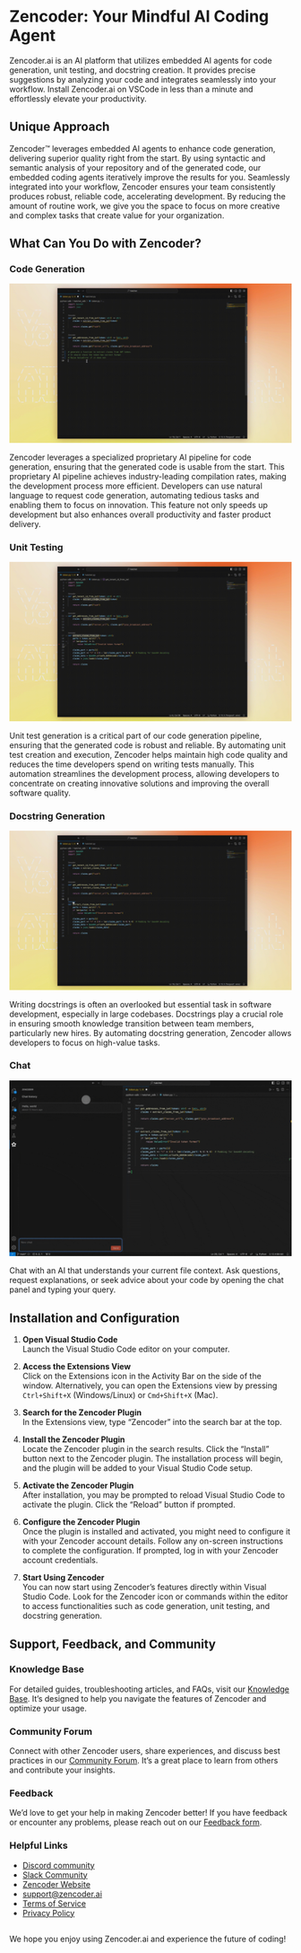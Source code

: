 # Zencoder: Your Mindful AI Coding Agent

Zencoder.ai is an AI platform that utilizes embedded AI agents for code generation, unit testing, and docstring creation. It provides precise suggestions by analyzing your code and integrates seamlessly into your workflow. Install Zencoder.ai on VSCode in less than a minute and effortlessly elevate your productivity.

## Unique Approach

Zencoder™ leverages embedded AI agents to enhance code generation, delivering superior quality right from the start. By using syntactic and semantic analysis of your repository and of the generated code, our embedded coding agents iteratively improve the results for you. Seamlessly integrated into your workflow, Zencoder ensures your team consistently produces robust, reliable code, accelerating development. By reducing the amount of routine work, we give you the space to focus on more creative and complex tasks that create value for your organization.

## What Can You Do with Zencoder?

### Code Generation

![Code Generation](assets/Zencoder-Code-Generation.gif)

Zencoder leverages a specialized proprietary AI pipeline for code generation, ensuring that the generated code is usable from the start. This proprietary AI pipeline achieves industry-leading compilation rates, making the development process more efficient. Developers can use natural language to request code generation, automating tedious tasks and enabling them to focus on innovation. This feature not only speeds up development but also enhances overall productivity and faster product delivery.

### Unit Testing

![Unit Testing](assets/Zencoder-Unit-Testing.gif)

Unit test generation is a critical part of our code generation pipeline, ensuring that the generated code is robust and reliable. By automating unit test creation and execution, Zencoder helps maintain high code quality and reduces the time developers spend on writing tests manually. This automation streamlines the development process, allowing developers to concentrate on creating innovative solutions and improving the overall software quality.

### Docstring Generation

![Docstring Generation](assets/Zencoder-Doc-Generation.gif)

Writing docstrings is often an overlooked but essential task in software development, especially in large codebases. Docstrings play a crucial role in ensuring smooth knowledge transition between team members, particularly new hires. By automating docstring generation, Zencoder allows developers to focus on high-value tasks.

### Chat

![Chat](assets/Zencoder-Chat.gif)

Chat with an AI that understands your current file context. Ask questions, request explanations, or seek advice about your code by opening the chat panel and typing your query.

## Installation and Configuration

1. **Open Visual Studio Code**  
   Launch the Visual Studio Code editor on your computer.

3. **Access the Extensions View**  
   Click on the Extensions icon in the Activity Bar on the side of the window. Alternatively, you can open the Extensions view by pressing `Ctrl+Shift+X` (Windows/Linux) or `Cmd+Shift+X` (Mac).

4. **Search for the Zencoder Plugin**  
   In the Extensions view, type “Zencoder” into the search bar at the top.

5. **Install the Zencoder Plugin**  
   Locate the Zencoder plugin in the search results. Click the “Install” button next to the Zencoder plugin. The installation process will begin, and the plugin will be added to your Visual Studio Code setup.

6. **Activate the Zencoder Plugin**  
   After installation, you may be prompted to reload Visual Studio Code to activate the plugin. Click the “Reload” button if prompted.

7. **Configure the Zencoder Plugin**  
   Once the plugin is installed and activated, you might need to configure it with your Zencoder account details. Follow any on-screen instructions to complete the configuration. If prompted, log in with your Zencoder account credentials.

8. **Start Using Zencoder**  
   You can now start using Zencoder’s features directly within Visual Studio Code. Look for the Zencoder icon or commands within the editor to access functionalities such as code generation, unit testing, and docstring generation.

## Support, Feedback, and Community

### Knowledge Base
For detailed guides, troubleshooting articles, and FAQs, visit our [Knowledge Base](https://46014728.hs-sites.com/). It’s designed to help you navigate the features of Zencoder and optimize your usage.

### Community Forum
Connect with other Zencoder users, share experiences, and discuss best practices in our [Community Forum](https://46014728.hs-sites.com/). It’s a great place to learn from others and contribute your insights.

### Feedback
We’d love to get your help in making Zencoder better! If you have feedback or encounter any problems, please reach out on our [Feedback form](https://46014728.hs-sites.com/).

### Helpful Links
- [Discord community](https://discord.gg/YjNYBHg8Vb)
- [Slack Community](https://join.slack.com/t/zencoder-community/shared_invite/zt-2k6o9dts3-JKuYxzJs0J~CFvVa6hIAqA)
- [Zencoder Website](https://zencoder.ai)
- support@zencoder.ai
- [Terms of Service](https://zencoder.ai/terms-of-service)
- [Privacy Policy](https://zencoder.ai/privacy-policy)

## 
We hope you enjoy using Zencoder.ai and experience the future of coding!
